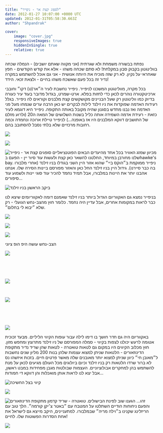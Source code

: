 ```yaml
---
title: "לספוג קצת אר - ניפייר"
date: 2012-01-27 10:07:00 +0000 UTC
updated: 2012-01-31T05:58:30.663Z
author: "Shpandrak"

cover:
    image: "cover.jpg"
    responsiveImages: true
    hiddenInSingle: true
    relative: true
---
```


נפתח בבשורה משמחת ולא שגרתית (אני מקווה שאתם יושבים) - הנמלה שכחה בוולינגטון בקבוק סבון במקלחת! לא סתם שכחה משהו - אלא את קודש הקודשים - חפץ שאחראי על נקיון. לא רק שזה מוכיח את היותה אנושית - אני גם אוכל להשתמש במקרה נדיר זה בכל פעם שאשכח משהו בחיים - ולצאת זכאי. הידד! 

בכל מקרה, מוולינגטון המשכנו לניפייר. ניפייר נחשבת לעיר ה״אר(ט) דקו״ וחובבי ארכיטקטורה נוהרים לכאן כדי לחזות בפלא. ארט-שמרט, בגדול מדובר בעוד עיר כעורה בדיוק כמו וולינגטון רק שעל הבניינים מקושקשים קצת מלבנים וקוראים לה ניפייר. בגלל רעידות האדמה שפוקדות את ניו זילנד לילות לבקרים יש כאן הרבה ערים שנמחו מעל פני האדמה ואז נבנו מחדש בסגנון שהיה מקובל באותה התקופה. ניפייר היא דוגמא לעיר כזאת - רעידת אדמה השמידה אותה כליל בשנות השלושים של המאה ה20 (ולרוע מזלם של התושבים דווקא המלבנים היו אז באופנה...) לניפייר טיילת ארוכה ונחמדה וכמה רחובות מרכזיים שלא בלתי נסבל להסתובב בהם.

![](Photo-Jan-26,-2012-12:47-AM.jpg)

![](Photo-Jan-26,-2012-12:53-AM.jpg)

![](Photo-Jan-26,-2012-1:10-AM.jpg "סופגים קצת אר - ניפייר")
מכיוון שמזג האוויר בכל אחד מהיעדים הבאים הפוטנציאליים שלנו מחורבן במיוחד, החלטנו להשאר כאן קצת ולעשות עוד סיור יין - הפעם בhawke's bay. ניפייר ממוקמת ב״הוקס ביי״ שהוא אזור היין השני בגודלו בניו זילנד (אחרי מלבורו בה כבר סיירנו). גידול היין בניו זילנד החל כאן והאזור מפורסם ביינות הסירה שלו. אנחנו אהבנו יותר את היינות במלבורו, אבל תמיד נחמד להכיר עוד סוגי יינות ולשמוע עוד סיפורים...

![](cover.jpg "ביקב הראשון בניו זילנד")

בניפייר נמצא גם האקווריום הגדול ביותר בניו זילנד שאמנם דומה לאקווריומים שיצא לנו כבר לראות במקומות אחרים, אבל עדיין היה נחמד. כלומר חוץ מהצב-נחש הגועלי - רק שלא ״יבוא לי בחלום״.

![](Photo-Jan-26,-2012-2:46-AM.jpg)

![](Photo-Jan-26,-2012-3:10-AM.jpg)

![](Photo-Jan-26,-2012-3:08-AM.jpg)

הצב-נחש עושה היפ הופ ציוני

![](Photo-Jan-26,-2012-3:12-AM.jpg)

 

 

![](Photo-Jan-26,-2012-3:34-AM.jpg)

 

![](Photo-Jan-26,-2012-3:43-AM.jpg)

 

 

![](AVvXsEhVmKGbs06uWXkQ9DELiY2qpJhSXtang5AR3GB5MLeW-lG89fN__hpkNqs-Tf6Ex8pEEsy7KTXwk3sWqaq54L8AcuqMzaDFQqoRGDANb532gQwcHjSki2aWFQcuvQHlbwUnkrjBwhGPB8-d.jpg)


באקווריום היה גם חדר חושך בו דימו לילה עבור עופות הקיווי הליליים. מבעד זכוכית אטומה לרעש יכולנו לצפות בקיווי - סמלה המפורסם של ניו זילנד מתרוצץ ומחפש מזון. חוץ מכלוב הקיווים היו במקום גם לטאות טואטרה - לטאות שהן שריד נדיר מתקופת הדינוזאורים - הלטאות שניתן למצוא עצמות שלהן בנות 200 מליון שנים נחשבות ל״מאובן חי״ כיוון שניתן למצוא יותר מאובנים שלה מאשר פרטים חיים. בזכות איזשהו נס לא ברור שרדו הלטאות רק בניו זילנד וכיום ביולוגים מכל העולם מגיעים לכאן על מנת להשתמש בהן למחקרים אבולוציוניים. העצמות שבולטות מגבן מפחידות במבט ראשון, אבל יצא לנו לראות אותן מואכלות והן דווקא די חמודות...

![](Photo-Jan-30,-2012-10:57-PM.jpg "קיווי בצל החשיכה")

![](Photo-Jan-26,-2012-3:20-AM.jpg)

![](Photo-Jan-26,-2012-3:22-AM.jpg "טואטרה - שריד קדמון מתקופת הדינוזאורים")
זהו... הגענו שוב לפינת הבישולים. והפעם ניחוחות הודיים השתלטו על המטבח עם ״באטר צ׳יקן קורמה״. הלך טוב עם הריזלינג שקנינו ב״וילה מריה״ שבמלבורו. למתעניינים, היקב מייצא גם לישראל את אחת הסדרות הפשוטות שלו. לחיים!

![](Photo-Jan-26,-2012-9:40-AM.jpg)
